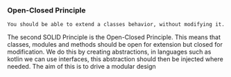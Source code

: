 ### Open-Closed Principle

`You should be able to extend a classes behavior, without modifying it.
`

The second SOLID Principle is the Open-Closed Principle. This means that classes, modules and methods should be open for extension but closed for modification. We do this by creating abstractions, in languages such as kotlin we can use interfaces, this abstraction should then be injected where needed. The aim of this is to drive a modular design